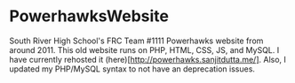 # PowerhawksWebsite

South River High School's FRC Team #1111 Powerhawks website from around 2011. This old website runs on PHP, HTML, CSS, JS, and MySQL. I have currently rehosted it (here)[http://powerhawks.sanjitdutta.me/]. Also, I updated my PHP/MySQL syntax to not have an deprecation issues.
